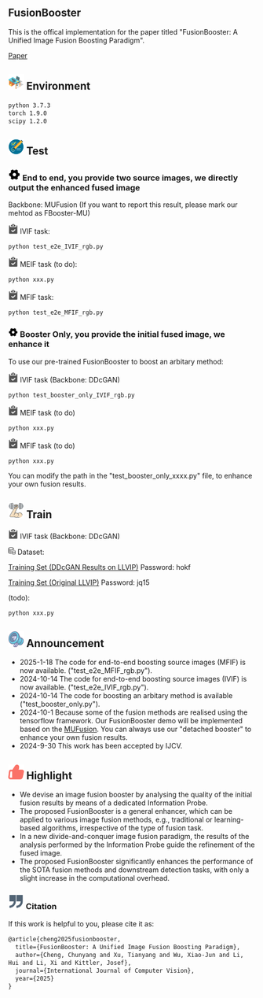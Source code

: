

## FusionBooster
This is the offical implementation for the paper titled "FusionBooster: A Unified Image Fusion Boosting Paradigm".

[Paper](https://arxiv.org/abs/2305.05970)


## <img width="32" src="Figs/environment.png"> Environment
```
python 3.7.3
torch 1.9.0
scipy 1.2.0
```
## <img width="32" src="Figs/test.png"> Test 

### <img width="25" src="Figs/set.png"> End to end, you provide two source images, we directly output the enhanced fused image

Backbone: MUFusion (If you want to report this result, please mark our mehtod as FBooster-MU)

<img width="20" src="Figs/task.png"> IVIF task:
```
python test_e2e_IVIF_rgb.py
```

<img width="20" src="Figs/task.png"> MEIF task (to do):

```
python xxx.py
```

<img width="20" src="Figs/task.png"> MFIF task:

```
python test_e2e_MFIF_rgb.py
```

### <img width="20" src="Figs/set.png"> Booster Only, you provide the initial fused image, we enhance it

To use our pre-trained FusionBooster to boost an arbitary method:

<img width="20" src="Figs/task.png"> IVIF task (Backbone: DDcGAN)

```
python test_booster_only_IVIF_rgb.py
```

<img width="20" src="Figs/task.png"> MEIF task (to do)

```
python xxx.py
```

<img width="20" src="Figs/task.png"> MFIF task (to do)

```
python xxx.py
```

You can modify the path in the "test_booster_only_xxxx.py" file, to enhance your own fusion results. 

## <img width="32" src="Figs/train.png"> Train

<img width="20" src="Figs/task.png"> IVIF task (Backbone: DDcGAN)

<img width="15" src="Figs/dataset.png"> Dataset:

[Training Set (DDcGAN Results on LLVIP)](https://pan.baidu.com/s/1X58UeWpLSBiFMlRi6pFOLw?pwd=hokf) Password: hokf

[Training Set (Original LLVIP)](https://pan.baidu.com/s/1_I707esOlERfyMiUOzuZQg?pwd=jq15) Password: jq15

(todo):
```
python xxx.py
```

## <img width="32" src="Figs/announcement.png"> Announcement
- 2025-1-18 The code for end-to-end boosting source images (MFIF) is now available. ("test_e2e_MFIF_rgb.py").
- 2024-10-14 The code for end-to-end boosting source images (IVIF) is now available. ("test_e2e_IVIF_rgb.py").
- 2024-10-14 The code for boosting an arbitary method is available ("test_booster_only.py").
- 2024-10-1 Because some of the fusion methods are realised using the tensorflow framework. Our FusionBooster demo will be implemented based on the [MUFusion](https://github.com/AWCXV/MUFusion). You can always use our "detached booster" to enhance your own fusion results. 
- 2024-9-30 This work has been accepted by IJCV.

## <img width="32" src="Figs/highlight.png"> Highlight
- We devise an image fusion booster by analysing the quality of the initial fusion results by means of a dedicated Information Probe.
- The proposed FusionBooster is a general enhancer, which can be applied to various image fusion methods, e.g., traditional or learning-based algorithms, irrespective of the type of fusion task.
- In a new divide-and-conquer image fusion paradigm, the results of the analysis performed by the Information Probe guide the refinement of the fused image.
- The proposed FusionBooster significantly enhances the performance of the SOTA fusion methods and downstream detection tasks, with only a slight increase in the computational overhead.

### <img width="32" src="Figs/citation.png"> Citation
If this work is helpful to you, please cite it as:
```
@article{cheng2025fusionbooster,
  title={FusionBooster: A Unified Image Fusion Boosting Paradigm},
  author={Cheng, Chunyang and Xu, Tianyang and Wu, Xiao-Jun and Li, Hui and Li, Xi and Kittler, Josef},
  journal={International Journal of Computer Vision},
  year={2025}
}
```

